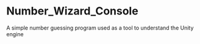 # Number_Wizard_Console
A simple number guessing program used as a tool to understand the Unity engine
